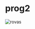 # prog2

![rovas](https://github.com/matyi697/prog2/assets/54629996/000d61d1-33c5-4beb-a692-99472f628172)
